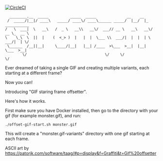 [![CircleCI](https://dl.circleci.com/status-badge/img/gh/dcycle/gif-start-frame-offsetter/tree/master.svg?style=svg)](https://dl.circleci.com/status-badge/redirect/gh/dcycle/gif-start-frame-offsetter/tree/master)

```
  ________.__  _____          _____  _____              __    __
 /  _____/|__|/ ____\   _____/ ____\/ ____\______ _____/  |__/  |_  ___________
/   \  ___|  \   __\   /  _ \   __\\   __\/  ___// __ \   __\   __\/ __ \_  __ \
\    \_\  \  ||  |    (  <_> )  |   |  |  \___ \\  ___/|  |  |  | \  ___/|  | \/
 \______  /__||__|     \____/|__|   |__| /____  >\___  >__|  |__|  \___  >__|
        \/                                    \/     \/                \/
```

Ever dreamed of taking a single GIF and creating multiple variants, each starting at a different frame?

Now you can!

Introducing "GIF staring frame offsetter".

Here's how it works.

First make sure you have Docker installed, then go to the directory with your gif (for example monster.gif), and run:

    ./offset-gif-start.sh monster.gif

This will create a "monster.gif-variants" directory with one gif starting at each frame.

ASCII art by https://patorjk.com/software/taag/#p=display&f=Graffiti&t=Gif%20offsetter
